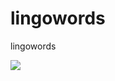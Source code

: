 # lingowords
lingowords

<a href="https://codecov.io/gh/rens202/lingowords">
  <img src="https://codecov.io/gh/rens202/lingowords/branch/master/graph/badge.svg?token=2XBRL38V0V" />
</a>

